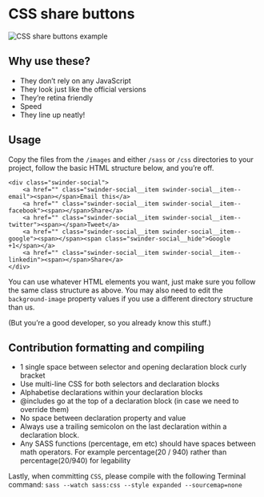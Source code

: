 # CSS share buttons

![CSS share buttons example](http://www.philswan.co.uk/share/share-buttons.gif)

## Why use these?

* They don’t rely on any JavaScript
* They look just like the official versions
* They’re retina friendly
* Speed
* They line up neatly!


## Usage

Copy the files from the `/images` and either `/sass` or `/css` directories to your project, follow the basic HTML structure below, and you’re off.

```
<div class="swinder-social">
    <a href="" class="swinder-social__item swinder-social__item--email"><span></span>Email this</a>
    <a href="" class="swinder-social__item swinder-social__item--facebook"><span></span>Share</a>
    <a href="" class="swinder-social__item swinder-social__item--twitter"><span></span>Tweet</a>
    <a href="" class="swinder-social__item swinder-social__item--google"><span></span><span class="swinder-social__hide">Google +1</span></a>
    <a href="" class="swinder-social__item swinder-social__item--linkedin"><span></span>Share</a>
</div>
```

You can use whatever HTML elements you want, just make sure you follow the same class structure as above. You may also need to edit the `background-image` property values if you use a different directory structure than us.

(But you’re a good developer, so you already know this stuff.)

## Contribution formatting and compiling

- 1 single space between selector and opening declaration block curly bracket
- Use multi-line CSS for both selectors and declaration blocks
- Alphabetise declarations within your declaration blocks
- @includes go at the top of a declaration block (in case we need to override them)
- No space between declaration property and value
- Always use a trailing semicolon on the last declaration within a declaration block.
- Any SASS functions (percentage, em etc) should have spaces between math operators. For example percentage(20 / 940) rather than percentage(20/940) for legability

Lastly, when committing `CSS`, please compile with the following Terminal command: `sass --watch sass:css --style expanded --sourcemap=none`
